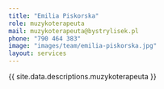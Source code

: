 ```yaml
---
title: "Emilia Piskorska"
role: muzykoterapeuta
mail: muzykoterapeuta@bystrylisek.pl
phone: "790 464 383"
image: "images/team/emilia-piskorska.jpg"
layout: services
---
```


{{ site.data.descriptions.muzykoterapeuta }}
